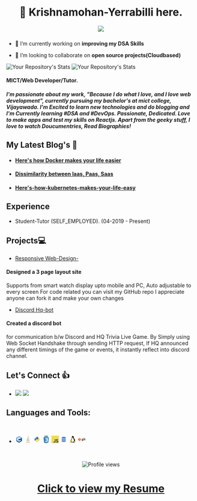 

<h1 align="center">👋 Krishnamohan-Yerrabilli here.</h1>
<p align="center">
  <a href="https://github.com/DenverCoder1/readme-typing-svg"><img src="https://readme-typing-svg.herokuapp.com?lines=Computer+Science+Student;Opensource+Enthusiastic;%20DevOps%20|%20Web+Development+Eager;learning%20new%20things&center=true&width=580&height=45"></a>
</p>

<h4></h4>

- 🔭 I’m currently working on **improving my DSA Skills** 

- 👯 I’m looking to collaborate on **open source projects(Cloudbased)**



![Your Repository's Stats](https://github-readme-stats.vercel.app/api?username=krishnamohan-yerrabilli&show_icons=true)
![Your Repository's Stats](https://github-readme-stats.vercel.app/api/top-langs/?username=krishnamohan-yerrabilli&theme=blue-green)

#### MICT/Web Developer/Tutor.
##### I'm passionate about my work, "Because I do what I love, and I love web development", currently pursuing my bachelor's at mict college, Vijayawada. I'm Excited to learn new technologies and do blogging and I'm Currently learning #DSA and #DevOps. Passionate, Dedicated. Love to make apps and test my skills on Reactjs. Apart from the geeky stuff, I love to watch Doucumentries, Read Biographies!

## My Latest Blog's 🚀

* <h4><a href = "https://krishnamohanse.hashnode.dev/heres-how-docker-makes-your-life-easier-1">Here's how Docker makes your life easier</a></h4>
* <h4><a href = "https://krishnamohanse.hashnode.dev/dissimilarity-between-iaas-paas-saas">Dissimilarity between Iaas, Paas, Saas</a></h4>
* <h4><a href = "https://krishnamohanse.hashnode.dev/heres-how-kubernetes-makes-your-life-easy">Here's-how-kubernetes-makes-your-life-easy</a></h4>


## Experience
* Student-Tutor (SELF_EMPLOYED). (04-2019 - Present)
## Projects:computer:
* [Responsive Web-Design-](https://github.com/Krishnamohan-Yerrabilli/Krishnamohan-Yerrabilli.github.io)
#### Designed a 3 page layout site
Supports from smart watch display upto mobile and PC, 
Auto adjustable to every screen
For code related you can visit my GitHub repo 
I appreciate anyone can fork it and make your own changes
* [Discord Hq-bot](https://github.com/Krishnamohan-Yerrabilli/HQtriviaBot/hqtrivia)
#### Created a discord bot 
for communication b/w Discord and HQ Trivia Live Game. By Simply using Web Socket Handshake through sending HTTP request, If HQ announced any different timings of the game or events, it instantly reflect into discord channel.

## Let's Connect :+1:
* [![](https://github.com/arpit-dwivedi/arpit-dwivedi.github.io/raw/master/assets/img/Webp.net-resizeimage.png)](https://www.linkedin.com/in/krishnamohanyerrabilli/)  [![](https://github.com/arpit-dwivedi/arpit-dwivedi.github.io/raw/master/assets/img/ttt.png)](https://twitter.com/Kmohan_y) 


## Languages and Tools:

<br>

* <code><img height="20" src="https://raw.githubusercontent.com/github/explore/80688e429a7d4ef2fca1e82350fe8e3517d3494d/topics/c/c.png"></code>
<code><img height="20" src="https://raw.githubusercontent.com/github/explore/80688e429a7d4ef2fca1e82350fe8e3517d3494d/topics/java/java.png"></code>
<code><img height="20" src="https://raw.githubusercontent.com/github/explore/80688e429a7d4ef2fca1e82350fe8e3517d3494d/topics/python/python.png"></code>
<code><img height="20" src="https://raw.githubusercontent.com/github/explore/80688e429a7d4ef2fca1e82350fe8e3517d3494d/topics/css/css.png"></code>
<code><img height="20" src="https://raw.githubusercontent.com/github/explore/80688e429a7d4ef2fca1e82350fe8e3517d3494d/topics/javascript/javascript.png"></code> 
<code><img height="20" src="https://raw.githubusercontent.com/github/explore/80688e429a7d4ef2fca1e82350fe8e3517d3494d/topics/sql/sql.png"></code>
<code><img height="20" src="https://raw.githubusercontent.com/github/explore/80688e429a7d4ef2fca1e82350fe8e3517d3494d/topics/linux/linux.png"></code>
<code><img height="20" src="https://raw.githubusercontent.com/github/explore/80688e429a7d4ef2fca1e82350fe8e3517d3494d/topics/git/git.png"></code>


<div align="center">
<br/>
  
 ![Profile views](https://gpvc.arturio.dev/krishnamohan-yerrabilli)
  
<h1 align="center"><a href = "https://drive.google.com/file/d/1VIzPLU_QIEmcYo3uhEEUl4lBTfa09rEp/view?usp=sharing">Click to view my Resume</a></h1>

